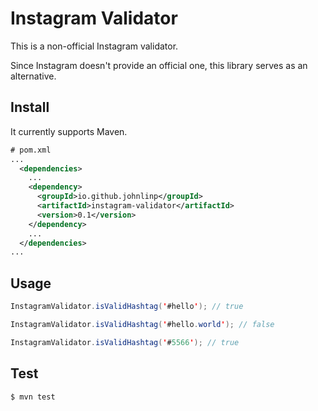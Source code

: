 # Instagram Validator

This is a non-official Instagram validator.

Since Instagram doesn't provide an official one, this library serves as an alternative.


## Install

It currently supports Maven.

```xml
# pom.xml
...
  <dependencies>
    ...
    <dependency>
      <groupId>io.github.johnlinp</groupId>
      <artifactId>instagram-validator</artifactId>
      <version>0.1</version>
    </dependency>
    ...
  </dependencies>
...
```


## Usage

```java
InstagramValidator.isValidHashtag('#hello'); // true

InstagramValidator.isValidHashtag('#hello.world'); // false

InstagramValidator.isValidHashtag('#5566'); // true
```


## Test

```
$ mvn test
```
